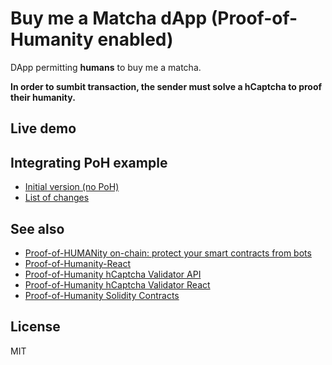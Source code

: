 # Buy me a Matcha dApp (Proof-of-Humanity enabled)

DApp permitting **humans** to buy me a matcha.

**In order to sumbit transaction, the sender must solve a hCaptcha to proof their humanity.**

## Live demo

## Integrating PoH example

- [Initial version (no PoH)](https://github.com/bakoushin/poh-counter-example/tree/basic-counter)
- [List of changes](https://github.com/bakoushin/poh-counter-example/commit/b96d77e2cd802187a9008393ab1bc46749bb2bbe)

## See also

- [Proof-of-HUMANity on-chain: protect your smart contracts from bots](https://www.humanprotocol.org/blog/proof-of-humanity-on-chain-protect-your-smart-contracts-from-bots)
- [Proof-of-Humanity-React](https://npmjs.com/package/poh-react)
- [Proof-of-Humanity hCaptcha Validator API](https://github.com/bakoushin/poh-validator-hcaptcha-api)
- [Proof-of-Humanity hCaptcha Validator React](https://npmjs.com/package/poh-validator-hcaptcha-react)
- [Proof-of-Humanity Solidity Contracts](https://github.com/bakoushin/poh-contracts)

## License

MIT

